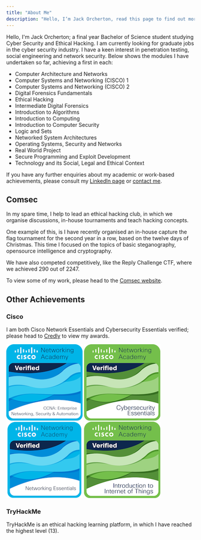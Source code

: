```yaml
---
title: "About Me"
description: "Hello, I’m Jack Orcherton, read this page to find out more about me!"
---
```


Hello, I'm Jack Orcherton; a final year Bachelor of Science student studying Cyber Security and Ethical Hacking. I am currently looking for graduate jobs in the cyber security industry. I have a keen interest in penetration testing, social engineering and network security. Below shows the modules I have undertaken so far, achieving a first in each:

- Computer Architecture and Networks
- Computer Systems and Networking (CISCO) 1
- Computer Systems and Networking (CISCO) 2
- Digital Forensics Fundamentals
- Ethical Hacking
- Intermediate Digital Forensics
- Introduction to Algorithms
- Introduction to Computing
- Introduction to Computer Security
- Logic and Sets
- Networked System Architectures
- Operating Systems, Security and Networks
- Real World Project
- Secure Programming and Exploit Development
- Technology and its Social, Legal and Ethical Context

If you have any further enquiries about my academic or work-based achievements, please consult my [LinkedIn page](https://www.linkedin.com/in/jack-orcherton/) or [contact me](/contact).

## Comsec
In my spare time, I help to lead an ethical hacking club, in which we organise discussions, in-house tournaments and teach hacking concepts.

One example of this, is I have recently organised an in-house capture the flag tournament for the second year in a row, based on the twelve days of Christmas. This time I focused on the topics of basic steganography, opensource intelligence and cryptography.

We have also competed competitively, like the Reply Challenge CTF, where we achieved 290 out of 2247.

To view some of my work, please head to the [Comsec website](https://cov-comsec.github.io/).

## Other Achievements

### Cisco
I am both Cisco Network Essentials and Cybersecurity Essentials verified; please head to [Credly](https://www.credly.com/users/jack-orcherton/badges) to view my awards.

[![CCNA: Enterprise Networking, Security, and Automation Badge](ccna-enterprise.png)](https://www.credly.com/badges/2f074a3c-2346-444d-a8b1-223b34c058f9/)
[![Cisco Cybersecurity Essentials Badge](cybersecurity.png)](https://www.credly.com/badges/fc84238e-d917-4a39-a0be-56a33d6e46a1/)
[![Cisco Networking Essentials Badge](networking.png)](https://www.credly.com/badges/091d5b74-d441-405e-bdd7-a31947c9b546/)
[![Cisco Introduction to Internet of Things Badge](iot.png)](https://www.credly.com/badges/776dd09b-9dfb-4ed0-aa70-f9509fc7623e/)

### TryHackMe
TryHackMe is an ethical hacking learning platform, in which I have reached the highest level (13).

<script src="https://tryhackme.com/badge/65267"></script>
